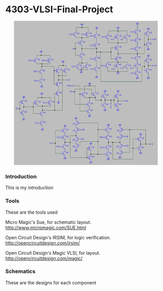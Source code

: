 # 4303-VLSI-Final-Project
<p align="center">
<img src="/img/1Bitpath.PNG" alt="Alt text" title="Optional title" width=450px height=450px left:margin=auto right:margin=auto>
</p>

### Introduction

This is my introduction

### Tools 

These are the tools used

Micro Magic's Sue, for schematic layout.
http://www.micromagic.com/SUE.html

Open Circuit Design's IRSIM, for logic verification.
http://opencircuitdesign.com/irsim/

Open Circuit Design's Magic VLSI, for layout.
http://opencircuitdesign.com/magic/

### Schematics

These are the designs for each component
